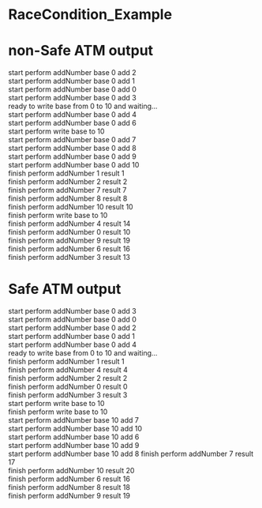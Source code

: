# RaceCondition_Example

# non-Safe ATM output

start perform addNumber base 0 add 2  
start perform addNumber base 0 add 1  
start perform addNumber base 0 add 0  
start perform addNumber base 0 add 3  
ready to write base from 0 to 10 and waiting...  
start perform addNumber base 0 add 4  
start perform addNumber base 0 add 6  
start perform write base to 10  
start perform addNumber base 0 add 7  
start perform addNumber base 0 add 8  
start perform addNumber base 0 add 9  
start perform addNumber base 0 add 10  
finish perform addNumber 1 result 1  
finish perform addNumber 2 result 2  
finish perform addNumber 7 result 7  
finish perform addNumber 8 result 8  
finish perform addNumber 10 result 10  
finish perform write base to 10  
finish perform addNumber 4 result 14  
finish perform addNumber 0 result 10  
finish perform addNumber 9 result 19  
finish perform addNumber 6 result 16  
finish perform addNumber 3 result 13  
# Safe ATM output  
start perform addNumber base 0 add 3  
start perform addNumber base 0 add 0  
start perform addNumber base 0 add 2  
start perform addNumber base 0 add 1  
start perform addNumber base 0 add 4  
ready to write base from 0 to 10 and waiting...  
finish perform addNumber 1 result 1  
finish perform addNumber 4 result 4  
finish perform addNumber 2 result 2  
finish perform addNumber 0 result 0  
finish perform addNumber 3 result 3  
start perform write base to 10  
finish perform write base to 10  
start perform addNumber base 10 add 7  
start perform addNumber base 10 add 10  
start perform addNumber base 10 add 6  
start perform addNumber base 10 add 9  
start perform addNumber base 10 add 8
finish perform addNumber 7 result 17  
finish perform addNumber 10 result 20  
finish perform addNumber 6 result 16  
finish perform addNumber 8 result 18  
finish perform addNumber 9 result 19  
